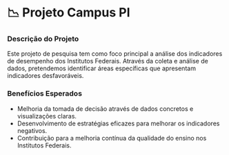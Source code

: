 # 📉 Projeto Campus PI  

### Descrição do Projeto

Este projeto de pesquisa tem como foco principal a análise dos indicadores de desempenho dos Institutos Federais. Através da coleta e análise de dados, pretendemos identificar áreas específicas que apresentam indicadores desfavoráveis.

### Benefícios Esperados

- Melhoria da tomada de decisão através de dados concretos e visualizações claras.
- Desenvolvimento de estratégias eficazes para melhorar os indicadores negativos.
- Contribuição para a melhoria contínua da qualidade do ensino nos Institutos Federais.
